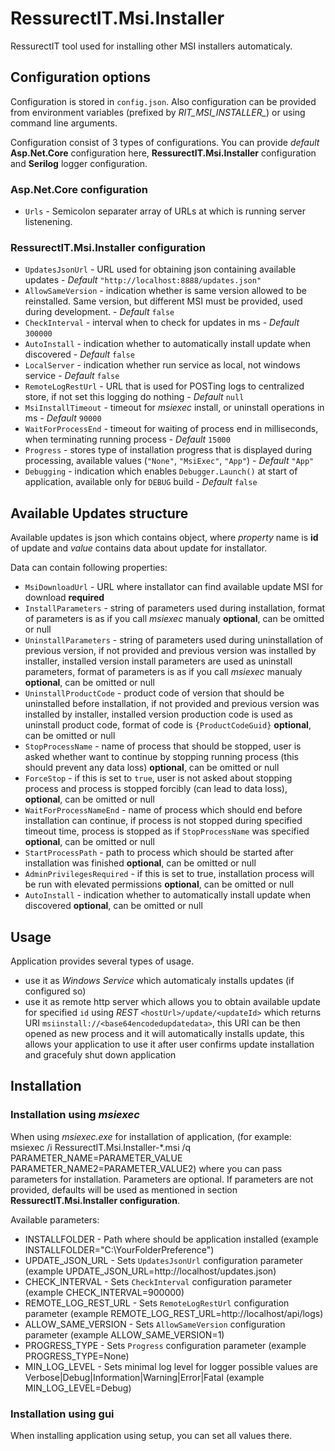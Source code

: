 # RessurectIT.Msi.Installer

RessurectIT tool used for installing other MSI installers automaticaly.

## Configuration options

Configuration is stored in `config.json`. Also configuration can be provided from environment variables (prefixed by *RIT_MSI_INSTALLER_*) or using command line arguments.

Configuration consist of 3 types of configurations. You can provide *default* **Asp.Net.Core** configuration here, **RessurectIT.Msi.Installer** configuration and **Serilog** logger configuration.

### Asp.Net.Core configuration

- `Urls` - Semicolon separater array of URLs at which is running server listenening.

### RessurectIT.Msi.Installer configuration

- `UpdatesJsonUrl` - URL used for obtaining json containing available updates - *Default* `"http://localhost:8888/updates.json"`
- `AllowSameVersion` - indication whether is same version allowed to be reinstalled. Same version, but different MSI must be provided, used during development. - *Default* `false`
- `CheckInterval` - interval when to check for updates in ms - *Default* `300000`
- `AutoInstall` - indication whether to automatically install update when discovered - *Default* `false`
- `LocalServer` - indication whether run service as local, not windows service - *Default* `false`
- `RemoteLogRestUrl` - URL that is used for POSTing logs to centralized store, if not set this logging do nothing - *Default* `null`
- `MsiInstallTimeout` - timeout for *msiexec* install, or uninstall operations in ms - *Default* `90000`
- `WaitForProcessEnd` - timeout for waiting of process end in milliseconds, when terminating running process - *Default* `15000`
- `Progress` - stores type of installation progress that is displayed during processing, available values (`"None"`, `"MsiExec"`, `"App"`) - *Default* `"App"`
- `Debugging` - indication which enables `Debugger.Launch()` at start of application, available only for `DEBUG` build - *Default* `false`

## Available Updates structure

Available updates is json which contains object, where *property* name is **id** of update and *value* contains data about update for installator.

Data can contain following properties:

- `MsiDownloadUrl` - URL where installator can find available update MSI for download **required**
- `InstallParameters` - string of parameters used during installation, format of parameters is as if you call *msiexec* manualy **optional**, can be omitted or null
- `UninstallParameters` - string of parameters used during uninstallation of previous version, if not provided and previous version was installed by installer, installed version install parameters are used as uninstall parameters, format of parameters is as if you call *msiexec* manualy **optional**, can be omitted or null
- `UninstallProductCode` - product code of version that should be uninstalled before installation, if not provided and previous version was installed by installer, installed version production code is used as uninstall product code, format of code is `{ProductCodeGuid}` **optional**, can be omitted or null
- `StopProcessName` - name of process that should be stopped, user is asked whether want to continue by stopping running process (this should prevent any data loss) **optional**, can be omitted or null
- `ForceStop` - if this is set to `true`, user is not asked about stopping process and process is stopped forcibly (can lead to data loss), **optional**, can be omitted or null
- `WaitForProcessNameEnd` - name of process which should end before installation can continue, if process is not stopped during specified timeout time, process is stopped as if `StopProcessName` was specified **optional**, can be omitted or null
- `StartProcessPath` - path to process which should be started after installation was finished **optional**, can be omitted or null
- `AdminPrivilegesRequired` - if this is set to true, installation process will be run with elevated permissions **optional**, can be omitted or null
- `AutoInstall` - indication whether to automatically install update when discovered **optional**, can be omitted or null

## Usage

Application provides several types of usage.

- use it as *Windows Service* which automaticaly installs updates (if configured so)
- use it as remote http server which allows you to obtain available update for specified `id` using *REST* `<hostUrl>/update/<updateId>` which returns URI `msiinstall://<base64encodedupdatedata>`, this URI can be then opened as new process and it will automatically installs update, this allows your application to use it after user confirms update installation and gracefuly shut down application

## Installation

### Installation using *msiexec*

When using *msiexec.exe* for installation of application, (for example: msiexec /i RessurectIT.Msi.Installer-*.msi /q PARAMETER_NAME=PARAMETER_VALUE PARAMETER_NAME2=PARAMETER_VALUE2) where you can pass parameters for installation. Parameters are optional. If parameters are not provided, defaults will be used as mentioned in section **RessurectIT.Msi.Installer configuration**.

Available parameters:
 - INSTALLFOLDER - Path where should be application installed (example INSTALLFOLDER="C:\YourFolderPreference")
 - UPDATE_JSON_URL - Sets `UpdatesJsonUrl` configuration parameter (example UPDATE_JSON_URL=http://localhost/updates.json)
 - CHECK_INTERVAL - Sets `CheckInterval` configuration parameter (example CHECK_INTERVAL=900000)
 - REMOTE_LOG_REST_URL - Sets `RemoteLogRestUrl` configuration parameter (example REMOTE_LOG_REST_URL=http://localhost/api/logs)
 - ALLOW_SAME_VERSION - Sets `AllowSameVersion` configuration parameter (example ALLOW_SAME_VERSION=1)
 - PROGRESS_TYPE - Sets `Progress` configuration parameter (example PROGRESS_TYPE=None)
 - MIN_LOG_LEVEL - Sets minimal log level for logger possible values are Verbose|Debug|Information|Warning|Error|Fatal (example MIN_LOG_LEVEL=Debug)

 ### Installation using gui

 When installing application using setup, you can set all values there.